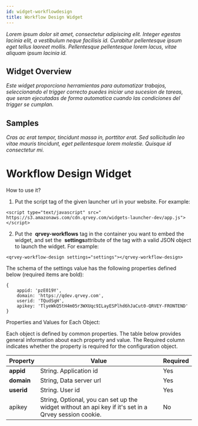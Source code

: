 ```yaml
---
id: widget-workflowdesign
title: Workflow Design Widget
---
```

*Lorem ipsum dolor sit amet, consectetur adipiscing elit. Integer egestas lacinia elit, a vestibulum neque facilisis id. Curabitur pellentesque ipsum eget tellus laoreet mollis. Pellentesque pellentesque lorem lacus, vitae aliquam ipsum lacinia id.*

## Widget Overview
*Este widget proporciona herramientas para automatizar trabajos, seleccionando el trigger correcto puedes iniciar una sucesion de tareas, que seran ejecutadas de forma automatica cuando las condiciones del trigger se cumplan.*

## Samples
*Cras ac erat tempor, tincidunt massa in, porttitor erat. Sed sollicitudin leo vitae mauris tincidunt, eget pellentesque lorem molestie. Quisque id consectetur mi.* 

# Workflow Design Widget

How to use it?

1. Put the script tag of the given launcher url in your website. For example:

```
<script​ ​type="​text/javascript​" src="​https://s3.amazonaws.com/cdn.qrvey.com/widgets-launcher-dev/app.js​"></script>
```

2. Put the ​ **qrvey-workflows** ​tag​ ​in the container you want to embed the widget, and set the ​ **settings** ​attribute of the tag with a valid JSON object to launch the widget. For example:

```
<qrvey-workflow-design settings="​settings​"></qrvey-workflow-design>
```

The schema of the settings value has the following properties defined below (required items are bold):

```
{
    appid: ​'pzE019Y'​,
    domain: ​'https://qdev.qrvey.com'​,
    userid: ​'TQudSqH'​,
    apikey: 'TlyeWkQ5tH4m05r3WXUqc9ILayESPlhd6hJaCut0-QRVEY-FRONTEND' 		
}
```

Properties and Values for Each Object:

Each object is defined by common properties. The table below provides general information about each property and value. The Required column indicates whether the property is required for the configuration object.

| **Property** | **Value** | **Required** |
| --- | --- | --- |
| **appid** | String. Application id | Yes |
| **domain** | String, Data server url | Yes |
| **userid** | String. User id | Yes |
| apikey | String, Optional, you can set up the widget without an api key if it&#39;s set in a Qrvey session cookie. | No |